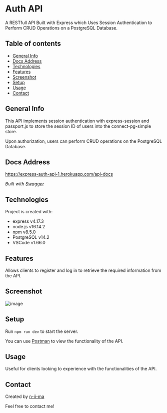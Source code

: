 # Auth API

A RESTfull API Built with Express which Uses Session Authentication to Perform CRUD Operations on a PostgreSQL Database.

## Table of contents
+ [General Info](#general-info)
+ [Docs Address](#docs-address)
+ [Technologies](#technologies)
+ [Features](#features)
+ [Screenshot](#screenshot)
+ [Setup](#setup)
+ [Usage](#usage)
+ [Contact](#contact)

## General Info
This API implements session authentication with express-session and passport.js to store the session ID of users into the connect-pg-simple store.

Upon authorization, users can perform CRUD operations on the PostgreSQL Database.

## Docs Address
https://express-auth-api-1.herokuapp.com/api-docs

*Built with [Swagger](https://swagger.io/)*

## Technologies
Project is created with:
+ express v4.17.3
+ node.js v16.14.2
+ npm v8.5.0
+ PostgreSQL v14.2
+ VSCode v1.66.0

## Features
Allows clients to register and log in to retrieve the required information from the API.

## Screenshot
![image](https://user-images.githubusercontent.com/88039431/162166302-52b04475-5afe-4e44-b41d-35a65751dcc0.png)

## Setup
Run ```npm run dev``` to start the server.

You can use [Postman](https://www.postman.com/) to view the functionality of the API.

## Usage
Useful for clients looking to experience with the functionalities of the API.

## Contact
Created by [n-ii-ma](https://github.com/n-ii-ma)

Feel free to contact me!
